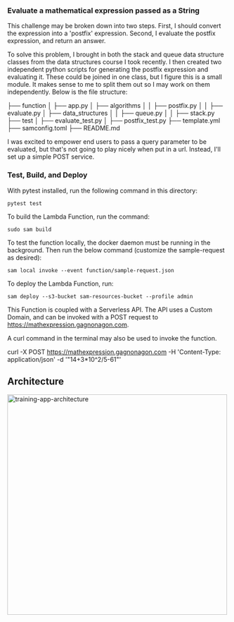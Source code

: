 ### Evaluate a mathematical expression passed as a String

This challenge may be broken down into two steps. First, I should convert the expression into a 'postfix' expression. Second, I evaluate the postfix expression, and return an answer. 

To solve this problem, I brought in both the stack and queue data structure classes from the data structures course I took recently. I then created two independent python scripts for generating the postfix expression and evaluating it. These could be joined in one class, but I figure this is a small module. It makes sense to me to split them out so I may work on them independently. Below is the file structure:

├── function
│   ├── app.py
│   ├── algorithms
│   │   ├── postfix.py
│   │   ├── evaluate.py
│   ├── data_structures
│   │   ├── queue.py
│   │   ├── stack.py
├── test
│   ├── evaluate_test.py
│   ├── postfix_test.py
├── template.yml
├── samconfig.toml
├── README.md

I was excited to empower end users to pass a query parameter to be evaluated, but that's not going to play nicely when put in a url. Instead, I'll set up a simple POST service. 

### Test, Build, and Deploy

With pytest installed, run the following command in this directory:
```
pytest test
```

To build the Lambda Function, run the command:

```
sudo sam build
```

To test the function locally, the docker daemon must be running in the background. Then run the below command (customize the sample-request as desired):
```
sam local invoke --event function/sample-request.json
```

To deploy the Lambda Function, run:

```
sam deploy --s3-bucket sam-resources-bucket --profile admin
```

This Function is coupled with a Serverless API. The API uses a Custom Domain, and can be invoked with a POST request to https://mathexpression.gagnonagon.com.

A curl command in the terminal may also be used to invoke the function. 

curl -X POST https://mathexpression.gagnonagon.com -H 'Content-Type: application/json' -d '"14+3*10^2/5-61"'

## Architecture
<img src="https://user-images.githubusercontent.com/38666646/187108756-7a875759-41e2-4dd6-a71d-83d721de5a38.png" alt="training-app-architecture" width="500">
